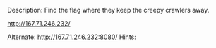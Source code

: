 Description:
Find the flag where they keep the creepy crawlers away. 

http://167.71.246.232/

Alternate: http://167.71.246.232:8080/
Hints:
